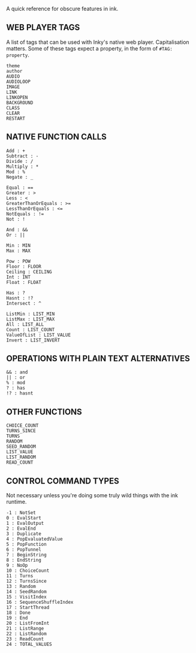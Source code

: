 A quick reference for obscure features in ink.

## WEB PLAYER TAGS

A list of tags that can be used with Inky's native web player. Capitalisation matters. Some of these tags expect a property, in the form of `#TAG: property`.

```
theme
author
AUDIO
AUDIOLOOP
IMAGE
LINK
LINKOPEN
BACKGROUND
CLASS
CLEAR
RESTART
```

## NATIVE FUNCTION CALLS

```
Add : +
Subtract : -
Divide : /
Multiply : *
Mod : %
Negate : _

Equal : ==
Greater : >
Less : <
GreaterThanOrEquals : >=
LessThanOrEquals : <=
NotEquals : !=
Not : !

And : &&
Or : ||

Min : MIN
Max : MAX

Pow : POW
Floor : FLOOR
Ceiling : CEILING
Int : INT
Float : FLOAT

Has : ?
Hasnt : !?
Intersect : ^

ListMin : LIST_MIN
ListMax : LIST_MAX
All : LIST_ALL
Count : LIST_COUNT
ValueOfList : LIST_VALUE
Invert : LIST_INVERT
```

## OPERATIONS WITH PLAIN TEXT ALTERNATIVES

```
&& : and
|| : or
% : mod
? : has
!? : hasnt
```

## OTHER FUNCTIONS

```
CHOICE_COUNT
TURNS_SINCE
TURNS
RANDOM
SEED_RANDOM
LIST_VALUE
LIST_RANDOM
READ_COUNT
```

## CONTROL COMMAND TYPES

Not necessary unless you're doing some truly wild things with the ink runtime.

```
-1 : NotSet
0 : EvalStart
1 : EvalOutput
2 : EvalEnd
3 : Duplicate
4 : PopEvaluatedValue
5 : PopFunction
6 : PopTunnel
7 : BeginString
8 : EndString
9 : NoOp
10 : ChoiceCount
11 : Turns
12 : TurnsSince
13 : Random
14 : SeedRandom
15 : VisitIndex
16 : SequenceShuffleIndex
17 : StartThread
18 : Done
19 : End
20 : ListFromInt
21 : ListRange
22 : ListRandom
23 : ReadCount
24 : TOTAL_VALUES
```